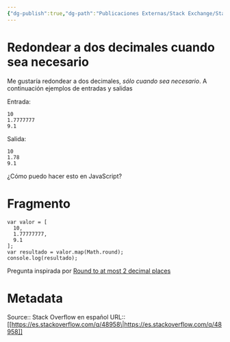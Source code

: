 ```yaml
---
{"dg-publish":true,"dg-path":"Publicaciones Externas/Stack Exchange/Stack Overflow en español/es.stackoverflow.com-48958.md","permalink":"/publicaciones-externas/stack-exchange/stack-overflow-en-espanol/es-stackoverflow-com-48958/","title":"Redondear a dos decimales cuando sea necesario","hide":true,"noteIcon":"\"0\"","created":"2024-04-03T12:49:10.679-06:00","updated":"2024-04-05T16:43:49.032-06:00"}
---
```


# Redondear a dos decimales cuando sea necesario

Me gustaría redondear a dos decimales, *sólo cuando sea necesario*. A continuación ejemplos de entradas y salidas

Entrada:

    10
    1.7777777
    9.1

Salida:

    10
    1.78
    9.1
¿Cómo puedo hacer esto en JavaScript?

# Fragmento
<!-- begin snippet: js hide: false console: true babel: false -->

<!-- language: lang-js -->

    var valor = [
      10,
      1.77777777,
      9.1
    ];
    var resultado = valor.map(Math.round);
    console.log(resultado);

<!-- end snippet -->

 Pregunta inspirada por [Round to at most 2 decimal places][1]

  [1]: https://stackoverflow.com/questions/11832914/round-to-at-most-2-decimal-places

# Metadata
Source:: Stack Overflow en español
URL:: [[https://es.stackoverflow.com/q/48958\|https://es.stackoverflow.com/q/48958]]

